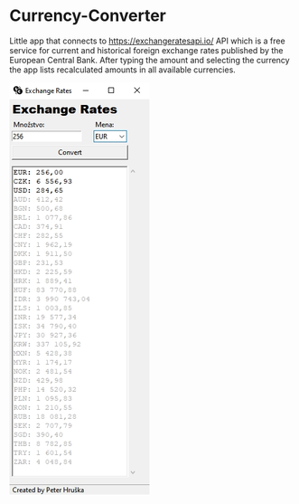 # Currency-Converter
Little app that connects to https://exchangeratesapi.io/ API which is a free service for current and historical foreign exchange rates  published by the European Central Bank. After typing the amount and selecting the currency the app lists recalculated amounts in all available currencies.

![alt text](https://github.com/xertep/Currency-Converter/blob/master/Image.jpg)
